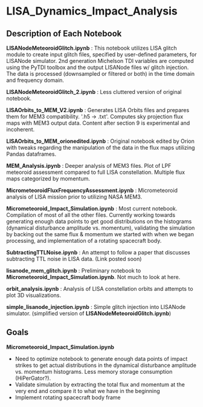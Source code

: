 # LISA_Dynamics_Impact_Analysis

## Description of Each Notebook
__LISANodeMeteoroidGlitch.ipynb__ : This notebook utilizes LISA glitch module to create input glitch files, specified by user-defined parameters, for LISANode simulator. 2nd generation Michelson TDI variables are computed using the PyTDI toolbox and the output LISANode files w/ glitch injection. The data is processed (downsampled or filtered or both) in the time domain and frequency domain.

__LISANodeMeteoroidGlitch_2.ipynb__ : Less cluttered version of original notebook.

__LISAOrbits_to_MEM_V2.ipynb__ : Generates LISA Orbits files and prepares them for MEM3 compatibility. '.h5 -> .txt'. Computes sky projection flux maps with MEM3 output data. Content after section 9 is experimental and incoherent.

__LISAOrbits_to_MEM_orionedited.ipynb__ : Original notebook edited by Orion with tweaks regarding the manipulation of the data in the flux maps utilizing Pandas dataframes. 

__MEM_Analysis.ipynb__ : Deeper analysis of MEM3 files. Plot of LPF meteoroid assessment compared to full LISA constellation. Multiple flux maps categorized by momentum.

__MicrometeoroidFluxFrequencyAssessment.ipynb__ : Micrometeoroid analysis of LISA mission prior to utilizing NASA MEM3.

__Micrometeoroid_Impact_Simulation.ipynb__ : Most current notebook. Compilation of most of all the other files. Currently working towards generating enough data points to get good distributions on the histograms (dynamical disturbance amplitude vs. momentum), validating the simulation by backing out the same flux & momentum we started with when we began processing, and implementation of a rotating spacecraft body.  

__SubtractingTTLNoise.ipynb__ : An attempt to follow a paper that discusses subtracting TTL noise in LISA data. (Link posted soon)

__lisanode_mem_glitch.ipynb__ : Preliminary notebook to __Micrometeoroid_Impact_Simulation.ipynb__. Not much to look at here.

__orbit_analysis.ipynb__ : Analysis of LISA constellation orbits and attempts to plot 3D visualizations. 

__simple_lisanode_injection.ipynb__ : Simple glitch injection into LISANode simulator. (simplified version of __LISANodeMeteoroidGlitch.ipynb__)

## Goals
__Micrometeoroid_Impact_Simulation.ipynb__
  - Need to optimize notebook to generate enough data points of impact strikes to get actual distributions in the dynamical disturbance amplitude vs. momentum histograms. Less memory storage consumption (HiPerGator?).
  - Validate simulation by extracting the total flux and momentum at the very end and compare it to what we have in the beginning
  - Implement rotating spacecraft body frame 
